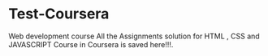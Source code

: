 # Test-Coursera
Web development course
All the Assignments solution for HTML , CSS and JAVASCRIPT Course in Coursera is saved here!!!.
